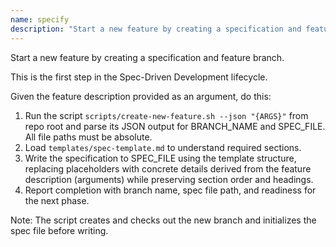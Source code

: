 ```yaml
---
name: specify
description: "Start a new feature by creating a specification and feature branch. This is the first step in the Spec-Driven Development lifecycle."
---
```


Start a new feature by creating a specification and feature branch.

This is the first step in the Spec-Driven Development lifecycle.

Given the feature description provided as an argument, do this:

1. Run the script `scripts/create-new-feature.sh --json "{ARGS}"` from repo root and parse its JSON output for BRANCH_NAME and SPEC_FILE. All file paths must be absolute.
2. Load `templates/spec-template.md` to understand required sections.
3. Write the specification to SPEC_FILE using the template structure, replacing placeholders with concrete details derived from the feature description (arguments) while preserving section order and headings.
4. Report completion with branch name, spec file path, and readiness for the next phase.

Note: The script creates and checks out the new branch and initializes the spec file before writing.